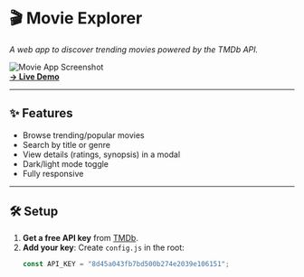 # 🎬 Movie Explorer  
*A web app to discover trending movies powered by the TMDb API.*  

![Movie App Screenshot](./screenshot.png)  
**[→ Live Demo](https://your-CreativeCir.github.io/movie-app/)**  

---

## ✨ Features  
- Browse trending/popular movies  
- Search by title or genre  
- View details (ratings, synopsis) in a modal  
- Dark/light mode toggle  
- Fully responsive  

---

## 🛠️ Setup  
1. **Get a free API key** from [TMDb](https://www.themoviedb.org/settings/api).  
2. **Add your key**: Create `config.js` in the root:  
   ```javascript 
   const API_KEY = "8d45a043fb7bd500b274e2039e106151"; 

